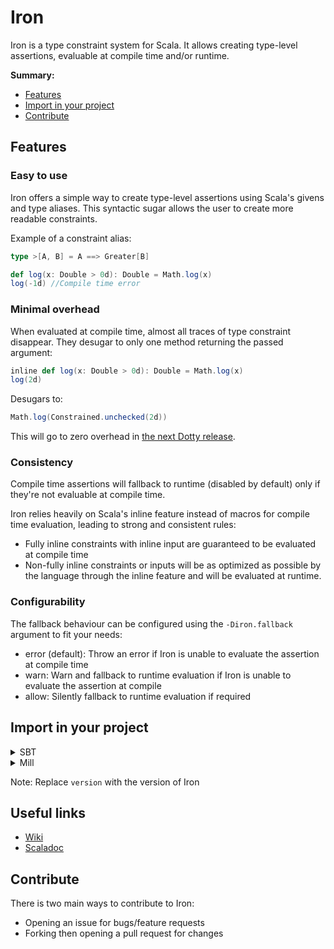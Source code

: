 # Iron

Iron is a type constraint system for Scala. It allows creating type-level assertions, evaluable at compile time and/or
runtime.

**Summary:**

- [Features](#Features)
- [Import in your project](#Import-in-your-project)
- [Contribute](#Contribute)

## Features

### Easy to use

Iron offers a simple way to create type-level assertions using Scala's givens and type aliases.
This syntactic sugar allows the user to create more readable constraints.

Example of a constraint alias:

```scala
type >[A, B] = A ==> Greater[B]

def log(x: Double > 0d): Double = Math.log(x)
log(-1d) //Compile time error
```

### Minimal overhead

When evaluated at compile time, almost all traces of type constraint disappear. They desugar to only one method returning
the passed argument:

```scala
inline def log(x: Double > 0d): Double = Math.log(x)
log(2d)
```

Desugars to:

```scala
Math.log(Constrained.unchecked(2d))
```

This will go to zero overhead
in [the next Dotty release](https://github.com/lampepfl/dotty/pull/12815).

### Consistency

Compile time assertions will fallback to runtime (disabled by default) only if they're not evaluable at compile time.

Iron relies heavily on Scala's inline feature instead of macros for compile time evaluation, leading to strong and
consistent rules:

- Fully inline constraints with inline input are guaranteed to be evaluated at compile time
- Non-fully inline constraints or inputs will be as optimized as possible by the language through the inline feature and
  will be evaluated at runtime.

### Configurability

The fallback behaviour can be configured using the `-Diron.fallback` argument to fit your needs:

- error (default): Throw an error if Iron is unable to evaluate the assertion at compile time
- warn: Warn and fallback to runtime evaluation if Iron is unable to evaluate the assertion at compile
- allow: Silently fallback to runtime evaluation if required

## Import in your project

<details>
<summary>
SBT
</summary>

```scala
libraryDependencies += "io.github.iltotore" %% "iron" % "version"
```

</details>

<details>
<summary>
Mill
</summary>

```scala
ivy"io.github.iltotore::iron:version"
```

</details>

Note: Replace `version` with the version of Iron

## Useful links
- [Wiki](https://github.com/Iltotore/wiki)
- [Scaladoc](https://iltotore.github.io/scaladoc)

## Contribute

There is two main ways to contribute to Iron:

- Opening an issue for bugs/feature requests
- Forking then opening a pull request for changes
